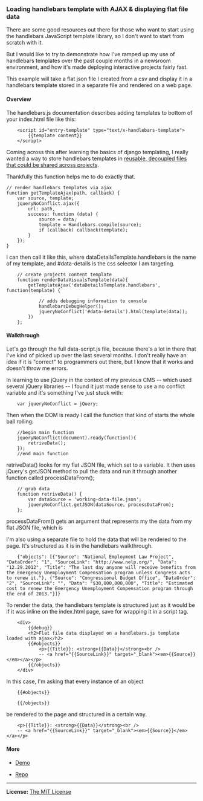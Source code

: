 ### Loading handlebars template with AJAX & displaying flat file data

There are some good resources out there for those who want to start using the handlebars JavaScript template library, so I don't want to start from scratch with it.

But I would like to try to demonstrate how I've ramped up my use of handlebars templates over the past couple months in a newsroom environment, and how it's made deploying interactive projects fairly fast.

This example will take a flat json file I created from a csv and display it in a handlebars template stored in a separate file and rendered on a web page.

#### Overview

The handlebars.js documentation describes adding templates to bottom of your index.html file like this:

        <script id="entry-template" type="text/x-handlebars-template">
	        {{template content}}
        </script>

Coming across this after learning the basics of django templating, I really wanted a way to store handlebars templates in [reusable, decoupled files that could be shared across projects](https://github.com/wycats/handlebars.js/issues/82).  

Thankfully this function helps me to do exactly that. 

	// render handlebars templates via ajax
	function getTemplateAjax(path, callback) {
	    var source, template;
	    jqueryNoConflict.ajax({
	        url: path,
	        success: function (data) {
	            source = data;
	            template = Handlebars.compile(source);
	            if (callback) callback(template);
	        }
	    });
	}

I can then call it like this, where dataDetailsTemplate.handlebars is the name of my template, and #data-details is the css selector I am targeting.

		// create projects content template
		function renderDataVisualsTemplate(data){
		    getTemplateAjax('dataDetailsTemplate.handlebars', function(template) {
		
		        // adds debugging information to console
		        handlebarsDebugHelper();
		        jqueryNoConflict('#data-details').html(template(data));
		    })
		};

#### Walkthrough

Let's go through the full data-script.js file, because there's a lot in there that I've kind of picked up over the last several months. I don't really have an idea if it is "correct" to programmers out there, but I know that it works and doesn't throw me errors. 

In learning to use jQuery in the context of my previous CMS -- which used several jQuery libraries -- I found it just made sense to use a no conflict variable and it's something I've just stuck with:

		var jqueryNoConflict = jQuery;

Then when the DOM is ready I call the function that kind of starts the whole ball rolling: 

		//begin main function
		jqueryNoConflict(document).ready(function(){
		    retriveData();
		});
		//end main function

retriveData() looks for my flat JSON file, which set to a variable. It then uses jQuery's getJSON method to pull the data and run it through another function called processDataFrom();

		// grab data
		function retriveData() {
		    var dataSource = 'working-data-file.json';
		    jqueryNoConflict.getJSON(dataSource, processDataFrom);
		};

processDataFrom() gets an argument that represents my the data from my flat JSON file, which is 




I'm also using a separate file to hold the data that will be rendered to the page. It's structured as it is in the handlebars walkthrough.

		{"objects": [{"Source": "National Employment Law Project", "DataOrder": "1", "SourceLink": "http://www.nelp.org/", "Data": "12.29.2012", "Title": "The last day anyone will receive benefits from the Emergency Unemployment Compensation program unless Congress acts to renew it."}, {"Source": "Congressional Budget Office", "DataOrder": "2", "SourceLink": "", "Data": "$30,000,000,000", "Title": "Estimated cost to renew the Emergency Unemployment Compensation program through the end of 2013."}]} 

To render the data, the handlebars template is structured just as it would be if it was inline on the index.html page, save for wrapping it in a script tag.

		<div>		 
		    {{debug}}
		    <h2>Flat file data displayed on a handlebars.js template loaded with ajax</h2>
		    {{#objects}}
		        <p>{{Title}}: <strong>{{Data}}</strong><br />
		        -- <a href="{{SourceLink}}" target="_blank"><em>{{Source}}</em></a></p>
		    {{/objects}}
		</div>

In this case, I'm asking that every instance of an object

		{{#objects}}

		{{/objects}}

be rendered to the page and structured in a certain way.

        <p>{{Title}}: <strong>{{Data}}</strong><br />
        -- <a href="{{SourceLink}}" target="_blank"><em>{{Source}}</em></a></p>

#### More

- [Demo](http://projects.chrislkeller.com/snippets/ajax-handlebars/)

- [Repo](https://gist.github.com/3230081)

----

**License:** [The MIT License](http://opensource.org/licenses/MIT)